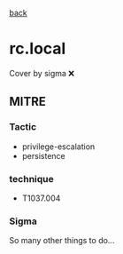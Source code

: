 [back](../index.md)
# rc.local
Cover by sigma :x: 

## MITRE
### Tactic
  - privilege-escalation
  - persistence

### technique
  - T1037.004

### Sigma

 So many other things to do...